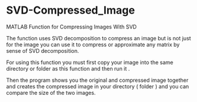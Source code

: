 # SVD-Compressed_Image
MATLAB Function for Compressing Images With SVD

The function uses SVD decomposition to compress an image but is not just for the image you can use it to compress or approximate any matrix by sense of SVD decomposition.

For using this function you must first copy your image into the same directory or folder as this function and then run it .

Then the program shows you the original and compressed image together and creates the compressed image in your directory ( folder ) and you can compare the size of the two images.
